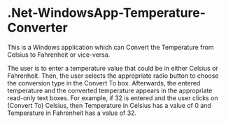 # .Net-WindowsApp-Temperature-Converter
This is a Windows application which can Convert the Temperature from Celsius to Fahrenheit or vice-versa.

The user is to enter a temperature value that could be in either Celsius or Fahrenheit. Then, the user selects the appropriate radio button to choose the conversion type in the Convert To box. Afterwards, the entered temperature and the converted temperature appears in the appropriate read-only text boxes.
For example, if 32 is entered and the user clicks on (Convert To) Celsius, then Temperature in Celsius has a value of 0 and Temperature in Fahrenheit has a value of 32.
